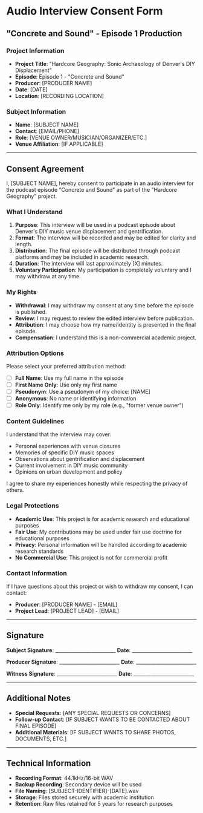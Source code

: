 # Audio Interview Consent Form
## "Concrete and Sound" - Episode 1 Production

### Project Information
- **Project Title**: "Hardcore Geography: Sonic Archaeology of Denver's DIY Displacement"
- **Episode**: Episode 1 - "Concrete and Sound"
- **Producer**: [PRODUCER NAME]
- **Date**: [DATE]
- **Location**: [RECORDING LOCATION]

### Subject Information
- **Name**: [SUBJECT NAME]
- **Contact**: [EMAIL/PHONE]
- **Role**: [VENUE OWNER/MUSICIAN/ORGANIZER/ETC.]
- **Venue Affiliation**: [IF APPLICABLE]

---

## Consent Agreement

I, [SUBJECT NAME], hereby consent to participate in an audio interview for the podcast episode "Concrete and Sound" as part of the "Hardcore Geography" project.

### What I Understand
1. **Purpose**: This interview will be used in a podcast episode about Denver's DIY music venue displacement and gentrification.
2. **Format**: The interview will be recorded and may be edited for clarity and length.
3. **Distribution**: The final episode will be distributed through podcast platforms and may be included in academic research.
4. **Duration**: The interview will last approximately [X] minutes.
5. **Voluntary Participation**: My participation is completely voluntary and I may withdraw at any time.

### My Rights
- **Withdrawal**: I may withdraw my consent at any time before the episode is published.
- **Review**: I may request to review the edited interview before publication.
- **Attribution**: I may choose how my name/identity is presented in the final episode.
- **Compensation**: I understand this is a non-commercial academic project.

### Attribution Options
Please select your preferred attribution method:

- [ ] **Full Name**: Use my full name in the episode
- [ ] **First Name Only**: Use only my first name
- [ ] **Pseudonym**: Use a pseudonym of my choice: [NAME]
- [ ] **Anonymous**: No name or identifying information
- [ ] **Role Only**: Identify me only by my role (e.g., "former venue owner")

### Content Guidelines
I understand that the interview may cover:
- Personal experiences with venue closures
- Memories of specific DIY music spaces
- Observations about gentrification and displacement
- Current involvement in DIY music community
- Opinions on urban development and policy

I agree to share my experiences honestly while respecting the privacy of others.

### Legal Protections
- **Academic Use**: This project is for academic research and educational purposes
- **Fair Use**: My contributions may be used under fair use doctrine for educational purposes
- **Privacy**: Personal information will be handled according to academic research standards
- **No Commercial Use**: This project is not for commercial profit

### Contact Information
If I have questions about this project or wish to withdraw my consent, I can contact:
- **Producer**: [PRODUCER NAME] - [EMAIL]
- **Project Lead**: [PROJECT LEAD] - [EMAIL]

---

## Signature

**Subject Signature**: _________________________
**Date**: _________________________

**Producer Signature**: _________________________
**Date**: _________________________

**Witness Signature**: _________________________
**Date**: _________________________

---

## Additional Notes
- **Special Requests**: [ANY SPECIAL REQUESTS OR CONCERNS]
- **Follow-up Contact**: [IF SUBJECT WANTS TO BE CONTACTED ABOUT FINAL EPISODE]
- **Additional Materials**: [IF SUBJECT WANTS TO SHARE PHOTOS, DOCUMENTS, ETC.]

---

## Technical Information
- **Recording Format**: 44.1kHz/16-bit WAV
- **Backup Recording**: Secondary device will be used
- **File Naming**: [SUBJECT-IDENTIFIER]-[DATE].wav
- **Storage**: Files stored securely with academic institution
- **Retention**: Raw files retained for 5 years for research purposes